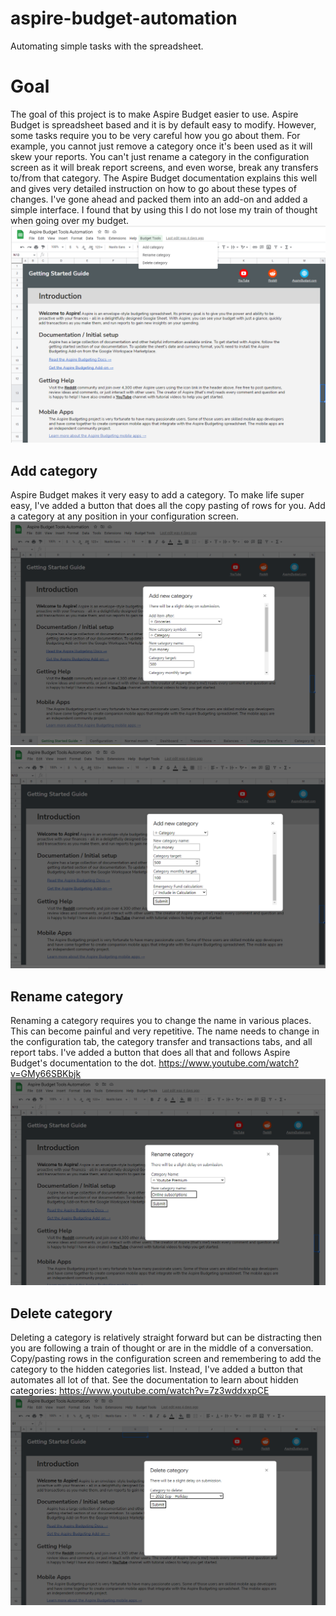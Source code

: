# aspire-budget-automation
Automating simple tasks with the spreadsheet.

# Goal
The goal of this project is to make Aspire Budget easier to use.
Aspire Budget is spreadsheet based and it is by default easy to modify. However, some tasks require you to be very careful how you go about them. For example, you cannot just remove a category once it's been used as it will skew your reports. You can't just rename a category in the configuration screen as it will break report screens, and even worse, break any transfers to/from that category.
The Aspire Budget documentation explains this well and gives very detailed instruction on how to go about these types of changes. I've gone ahead and packed them into an add-on and added a simple interface. I found that by using this I do not lose my train of thought when going over my budget.
![All available automated features](/screenshots/1MenuOptions.png)


## Add category
Aspire Budget makes it very easy to add a category. To make life super easy, I've added a button that does all the copy pasting of rows for you. Add a category at any position in your configuration screen.
![Adding category dialog](/screenshots/2AddCategory1.png)
![Adding category dialog](/screenshots/2AddCategory2.png)

## Rename category
Renaming a category requires you to change the name in various places. This can become painful and very repetitive. The name needs to change in the configuration tab, the category transfer and transactions tabs, and all report tabs. I've added a button that does all that and follows Aspire Budget's documentation to the dot.
https://www.youtube.com/watch?v=GMy66SBKbjk
![Renaming category dialog](/screenshots/3RenameCategory.png)

## Delete category
Deleting a category is relatively straight forward but can be distracting then you are following a train of thought or are in the middle of a conversation. Copy/pasting rows in the configuration screen and remembering to add the category to the hidden categories list. Instead, I've added a button that automates all lot of that. 
See the documentation to learn about hidden categories: https://www.youtube.com/watch?v=7z3wddxxpCE
![Deleting a category dialog](/screenshots/4DeleteCategory.png)


